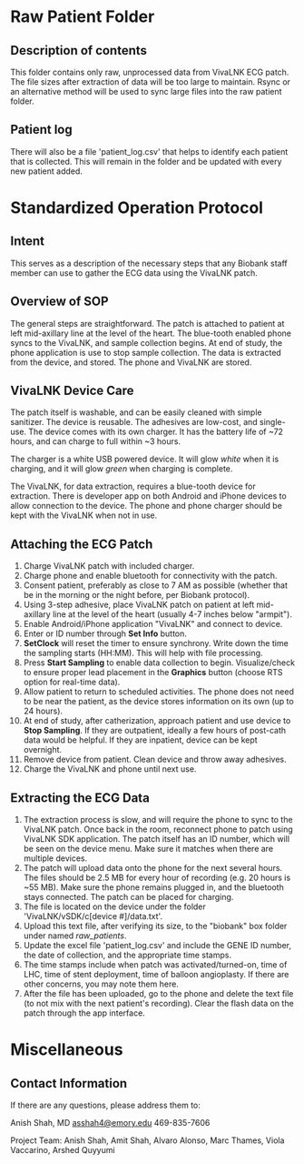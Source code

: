 # Raw Patient Folder

## Description of contents

This folder contains only raw, unprocessed data from VivaLNK ECG patch. The file sizes after extraction of data will be too large to maintain. Rsync or an alternative method will be used to sync large files into the raw patient folder.

## Patient log

There will also be a file 'patient_log.csv' that helps to identify each patient that is collected. This will remain in the folder and be updated with every new patient added.

# Standardized Operation Protocol

## Intent

This serves as a description of the necessary steps that any Biobank staff member can use to gather the ECG data using the VivaLNK patch.

## Overview of SOP

The general steps are straightforward. The patch is attached to patient at left mid-axillary line at the level of the heart. The blue-tooth enabled phone syncs to the VivaLNK, and sample collection begins. At end of study, the phone application is use to stop sample collection. The data is extracted from the device, and stored. The phone and VivaLNK are stored.

## VivaLNK Device Care

The patch itself is washable, and can be easily cleaned with simple sanitizer. The device is reusable. The adhesives are low-cost, and single-use. The device comes with its own charger. It has the battery life of ~72 hours, and can charge to full within ~3 hours.

The charger is a white USB powered device. It will glow _white_ when it is charging, and it will glow _green_ when charging is complete.

The VivaLNK, for data extraction, requires a blue-tooth device for extraction. There is developer app on both Android and iPhone devices to allow connection to the device. The phone and phone charger should be kept with the VivaLNK when not in use.

## Attaching the ECG Patch

1. Charge VivaLNK patch with included charger.
1. Charge phone and enable bluetooth for connectivity with the patch.
1. Consent patient, preferably as close to 7 AM as possible (whether that be in the morning or the night before, per Biobank protocol).
1. Using 3-step adhesive, place VivaLNK patch on patient at left mid-axillary line at the level of the heart (usually 4-7 inches below "armpit").
1. Enable Android/iPhone application "VivaLNK" and connect to device.
1. Enter or ID number through __Set Info__ button.
1. __SetClock__ will reset the timer to ensure synchrony. Write down the time the sampling starts (HH:MM). This will help with file processing.
1. Press __Start Sampling__ to enable data collection to begin. Visualize/check to ensure proper lead placement in the __Graphics__ button (choose RTS option for real-time data).
1. Allow patient to return to scheduled activities. The phone does not need to be near the patient, as the device stores information on its own (up to 24 hours).
1. At end of study, after catherization, approach patient and use device to __Stop Sampling__. If they are outpatient, ideally a few hours of post-cath data would be helpful. If they are inpatient, device can be kept overnight.
1. Remove device from patient. Clean device and throw away adhesives.
1. Charge the VivaLNK and phone until next use.

## Extracting the ECG Data

1. The extraction process is slow, and will require the phone to sync to the VivaLNK patch. Once back in the room, reconnect phone to patch using VivaLNK SDK application. The patch itself has an ID number, which will be seen on the device menu. Make sure it matches when there are multiple devices.
1. The patch will upload data onto the phone for the next several hours. The files should be 2.5 MB for every hour of recording (e.g. 20 hours is ~55 MB). Make sure the phone remains plugged in, and the bluetooth stays connected. The patch can be placed for charging.
1. The file is located on the device under the folder 'VivaLNK/vSDK/c[device #]/data.txt'.
1. Upload this text file, after verifying its size, to the "biobank" box folder under named _raw_patients_.
1. Update the excel file 'patient_log.csv' and include the GENE ID number, the date of collection, and the appropriate time stamps.
1. The time stamps include when patch was activated/turned-on, time of LHC, time of stent deployment, time of balloon angioplasty. If there are other concerns, you may note them here.
1. After the file has been uploaded, go to the phone and delete the text file (to not mix with the next patient's recording). Clear the flash data on the patch through the app interface.

# Miscellaneous

## Contact Information

If there are any questions, please address them to:

Anish Shah, MD
asshah4@emory.edu
469-835-7606

Project Team: Anish Shah, Amit Shah, Alvaro Alonso, Marc Thames, Viola Vaccarino, Arshed Quyyumi

